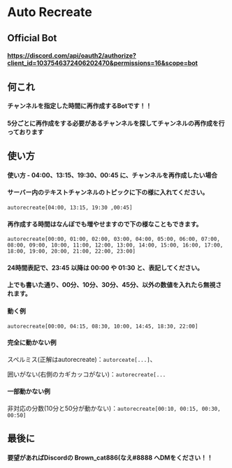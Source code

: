# Auto Recreate


## Official Bot

#### https://discord.com/api/oauth2/authorize?client_id=1037546372406202470&permissions=16&scope=bot


## 何これ

#### チャンネルを指定した時間に再作成するBotです！！

#### 5分ごとに再作成をする必要があるチャンネルを探してチャンネルの再作成を行っております


## 使い方

#### 使い方 - 04:00、13:15、19:30、00:45 に、チャンネルを再作成したい場合

#### サーバー内のテキストチャンネルのトピックに下の様に入れてください。

`autorecreate[04:00, 13:15, 19:30 ,00:45]`

#### 再作成する時間はなんぼでも増やせますので下の様なこともできます。

`autorecreate[00:00, 01:00, 02:00, 03:00, 04:00, 05:00, 06:00, 07:00, 08:00, 09:00, 10:00, 11:00, 12:00, 13:00, 14:00, 15:00, 16:00, 17:00, 18:00, 19:00, 20:00, 21:00, 22:00, 23:00]`

#### 24時間表記で、23:45 以降は 00:00 や 01:30 と、表記してください。

#### 上でも書いた通り、00分、10分、30分、45分、以外の数値を入れたら無視されます。

#### 動く例
`autorecreate[00:00, 04:15, 08:30, 10:00, 14:45, 18:30, 22:00]`

#### 完全に動かない例
スペルミス(正解はautorecreate)：`autorceate[...]`、

囲いがない(右側のカギカッコがない)：`autorecreate[...`

#### 一部動かない例
非対応の分数(10分と50分が動かない)：`autorecreate[00:10, 00:15, 00:30, 00:50]`

## 最後に

#### 要望があればDiscordの Brown_cat886(なえ#8888 へDMをください！！
